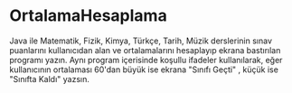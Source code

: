# OrtalamaHesaplama
Java ile Matematik, Fizik, Kimya, Türkçe, Tarih, Müzik derslerinin sınav puanlarını kullanıcıdan alan  ve ortalamalarını hesaplayıp ekrana bastırılan programı yazın.  Aynı program içerisinde koşullu ifadeler kullanılarak, eğer kullanıcının ortalaması   60'dan büyük ise ekrana "Sınıfı Geçti" , küçük ise "Sınıfta Kaldı" yazsın.
